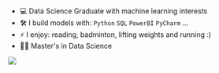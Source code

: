 
- :computer: Data Science Graduate with machine learning interests 
- :hammer_and_wrench: I build models with: `Python` `SQL` `PowerBI` `PyCharm`   ...
- ⚡ I enjoy: reading, badminton, lifting weights and running :) 
- :student: Master's in Data Science 

[<img src="https://img.shields.io/badge/Medium-@aamir34234-black?style=for-the-badge&logo=medium&logoColor=white" />](https://medium.com/@aamir34234)
